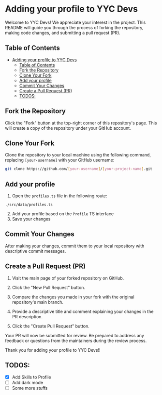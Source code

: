 # Adding your profile to YYC Devs

Welcome to YYC Devs! We appreciate your interest in the project. This README will guide you through the process of forking the repository, making code changes, and submitting a pull request (PR).

## Table of Contents

- [Adding your profile to YYC Devs](#adding-your-profile-to-yyc-devs)
  - [Table of Contents](#table-of-contents)
  - [Fork the Repository](#fork-the-repository)
  - [Clone Your Fork](#clone-your-fork)
  - [Add your profile](#add-your-profile)
  - [Commit Your Changes](#commit-your-changes)
  - [Create a Pull Request (PR)](#create-a-pull-request-pr)
  - [TODOS:](#todos)

## Fork the Repository

Click the "Fork" button at the top-right corner of this repository's page. This will create a copy of the repository under your GitHub account.

## Clone Your Fork

Clone the repository to your local machine using the following command, replacing `[your-username]` with your GitHub username:

```bash
git clone https://github.com/[your-username]/[your-project-name].git
```

## Add your profile

1. Open the `profiles.ts` file in the following route:

```
./src/data/profiles.ts
```

2. Add your profile based on the `Profile` TS interface
3. Save your changes

## Commit Your Changes

After making your changes, commit them to your local repository with descriptive commit messages.

## Create a Pull Request (PR)

1. Visit the main page of your forked repository on GitHub.
2. Click the "New Pull Request" button.

3. Compare the changes you made in your fork with the original repository's main branch.
4. Provide a descriptive title and comment explaining your changes in the PR description.
5. Click the "Create Pull Request" button.

Your PR will now be submitted for review. Be prepared to address any feedback or questions from the maintainers during the review process.

Thank you for adding your profile to YYC Devs!!

## TODOS:

- [x] Add Skills to Profile
- [ ] Add dark mode
- [ ] Some more stuffs
